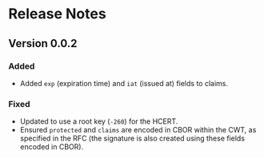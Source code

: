 # Release Notes

## Version 0.0.2

### Added
- Added `exp` (expiration time) and `iat` (issued at) fields to claims.

### Fixed
- Updated to use a root key (`-260`) for the HCERT.
- Ensured `protected` and `claims` are encoded in CBOR within the CWT, as specified in the RFC (the signature is also created using these fields encoded in CBOR).
